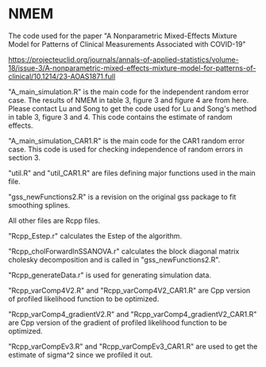 # NMEM
The code used for the paper "A Nonparametric Mixed-Effects Mixture Model for Patterns of Clinical Measurements Associated with COVID-19"

https://projecteuclid.org/journals/annals-of-applied-statistics/volume-18/issue-3/A-nonparametric-mixed-effects-mixture-model-for-patterns-of-clinical/10.1214/23-AOAS1871.full

"A_main_simulation.R" is the main code for the independent random error case. The results of NMEM in table 3, figure 3 and figure 4 are from here. Please contact Lu and Song to get the code used for Lu and Song's method in table 3, figure 3 and 4. This code contains the estimate of random effects.

"A_main_simulation_CAR1.R" is the main code for the CAR1 random error case. This code is used for checking independence of random errors in section 3.

"util.R" and "util_CAR1.R" are files defining major functions used in the main file.

"gss_newFunctions2.R" is a revision on the original gss package to fit smoothing splines.


All other files are Rcpp files. 

"Rcpp_Estep.r" calculates the Estep of the algorithm.

"Rcpp_cholForwardInSSANOVA.r" calculates the block diagonal matrix cholesky decomposition and is called in "gss_newFunctions2.R".

"Rcpp_generateData.r" is used for generating simulation data.

"Rcpp_varComp4V2.R" and "Rcpp_varComp4V2_CAR1.R" are Cpp version of profiled likelihood function to be optimized.

"Rcpp_varComp4_gradientV2.R" and "Rcpp_varComp4_gradientV2_CAR1.R" are Cpp version of the gradient of profiled likelihood function to be optimized.

"Rcpp_varCompEv3.R" and "Rcpp_varCompEv3_CAR1.R" are used to get the estimate of sigma^2 since we profiled it out.
